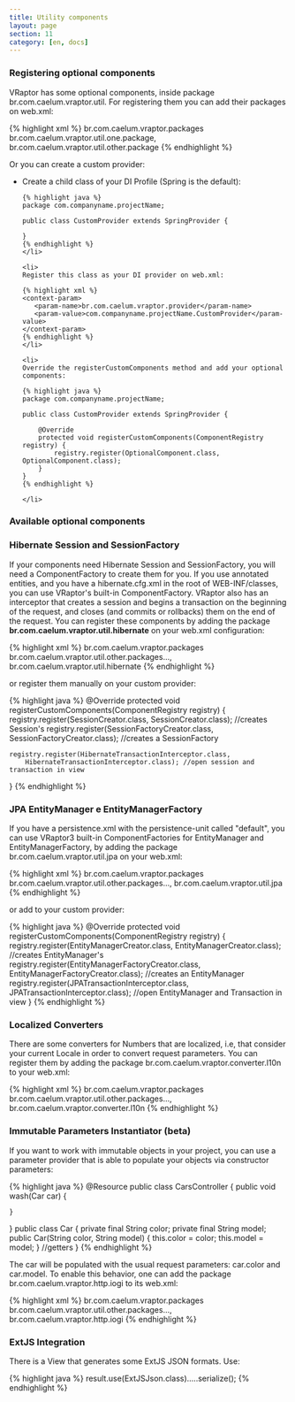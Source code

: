 ```yaml
---
title: Utility components
layout: page
section: 11
category: [en, docs]
---
```


<h3>Registering optional components</h3>

VRaptor has some optional components, inside package br.com.caelum.vraptor.util. For registering them you can add their packages on web.xml:

{% highlight xml %}
<context-param>
    <param-name>br.com.caelum.vraptor.packages</param-name>
    <param-value>
        br.com.caelum.vraptor.util.one.package, 
        br.com.caelum.vraptor.util.other.package
    </param-value>
</context-param>
{% endhighlight %}

Or you can create a custom provider:

<ul>
	<li>
	Create a child class of your DI Profile (Spring is the default):

	{% highlight java %}
	package com.companyname.projectName;

	public class CustomProvider extends SpringProvider {
		
	}
	{% endhighlight %}
	</li>

	<li>
	Register this class as your DI provider on web.xml:

	{% highlight xml %}
	<context-param>
	   <param-name>br.com.caelum.vraptor.provider</param-name>
	   <param-value>com.companyname.projectName.CustomProvider</param-value>
	</context-param>
	{% endhighlight %}
	</li>

	<li>
	Override the registerCustomComponents method and add your optional components:

	{% highlight java %}
	package com.companyname.projectName;

	public class CustomProvider extends SpringProvider {
		
		@Override
		protected void registerCustomComponents(ComponentRegistry registry) {
		    registry.register(OptionalComponent.class, OptionalComponent.class);
		}
	}
	{% endhighlight %}

	</li>
</ul>

<h3>Available optional components</h3>

<h3>Hibernate Session and SessionFactory</h3>

If your components need Hibernate Session and SessionFactory, you will need a ComponentFactory to create them for you. If you use annotated entities, and you have a hibernate.cfg.xml in the root of WEB-INF/classes, you can use VRaptor's built-in ComponentFactory. VRaptor also has an interceptor that creates a session and begins a transaction on the beginning of the request, and closes (and commits or rollbacks) them on the end of the request. You can register these components by adding the package <strong>br.com.caelum.vraptor.util.hibernate</strong> on your web.xml configuration:

{% highlight xml %}
<context-param>
    <param-name>br.com.caelum.vraptor.packages</param-name>
    <param-value>
        br.com.caelum.vraptor.util.other.packages...,
        br.com.caelum.vraptor.util.hibernate
    </param-value>
</context-param>
{% endhighlight %}

or register them manually on your custom provider:

{% highlight java %}
@Override
protected void registerCustomComponents(ComponentRegistry registry) {
    registry.register(SessionCreator.class, SessionCreator.class); //creates Session's
    registry.register(SessionFactoryCreator.class, 
        SessionFactoryCreator.class); //creates a SessionFactory
     
    registry.register(HibernateTransactionInterceptor.class,
        HibernateTransactionInterceptor.class); //open session and transaction in view
}
{% endhighlight %}

<h3>JPA EntityManager e EntityManagerFactory</h3>

If you have a persistence.xml with the persistence-unit called "default", you can use VRaptor3 built-in ComponentFactories for EntityManager and EntityManagerFactory, by adding the package br.com.caelum.vraptor.util.jpa on your web.xml:

{% highlight xml %}
<context-param>
    <param-name>br.com.caelum.vraptor.packages</param-name>
    <param-value>
        br.com.caelum.vraptor.util.other.packages...,
        br.com.caelum.vraptor.util.jpa
    </param-value>
</context-param>
{% endhighlight %}

or add to your custom provider:

{% highlight java %}
@Override
protected void registerCustomComponents(ComponentRegistry registry) {
    registry.register(EntityManagerCreator.class, 
        EntityManagerCreator.class); //creates EntityManager's
    registry.register(EntityManagerFactoryCreator.class, 
        EntityManagerFactoryCreator.class); //creates an EntityManager
    registry.register(JPATransactionInterceptor.class, 
        JPATransactionInterceptor.class); //open EntityManager and Transaction in view
}
{% endhighlight %}

<h3>Localized Converters</h3>

There are some converters for Numbers that are localized, i.e, that consider your current Locale in order to convert request parameters. You can register them by adding the package br.com.caelum.vraptor.converter.l10n to your web.xml:

{% highlight xml %}
<context-param>
    <param-name>br.com.caelum.vraptor.packages</param-name>
    <param-value>
        br.com.caelum.vraptor.util.other.packages...,
        br.com.caelum.vraptor.converter.l10n
    </param-value>
</context-param>
{% endhighlight %}

<h3>Immutable Parameters Instantiator (beta)</h3>

If you want to work with immutable objects in your project, you can use a parameter provider that is able to populate your objects via constructor parameters:

{% highlight java %}
@Resource
public class CarsController {
    public void wash(Car car) {
    
    }
}
public class Car {
   private final String color;
   private final String model;
   public Car(String color, String model) {
     this.color = color;
     this.model = model;
   }
   //getters
}
{% endhighlight %}

The car will be populated with the usual request parameters: car.color and car.model.
To enable this behavior, one can add the package br.com.caelum.vraptor.http.iogi to its web.xml:

{% highlight xml %}
<context-param>
    <param-name>br.com.caelum.vraptor.packages</param-name>
    <param-value>
        br.com.caelum.vraptor.util.other.packages...,
        br.com.caelum.vraptor.http.iogi
    </param-value>
</context-param>
{% endhighlight %}

<h3>ExtJS Integration</h3>

There is a View that generates some ExtJS JSON formats. Use:

{% highlight java %}
result.use(ExtJSJson.class).....serialize();
{% endhighlight %}
